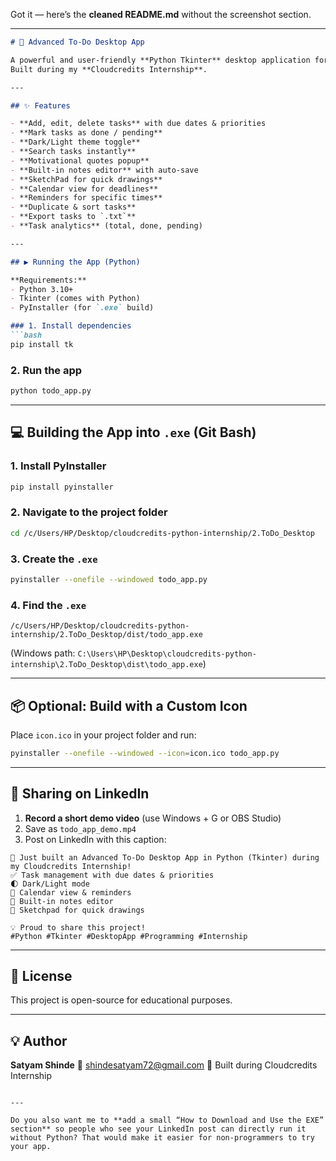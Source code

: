 Got it — here’s the **cleaned README.md** without the screenshot section.

---

````markdown
# 📝 Advanced To-Do Desktop App

A powerful and user-friendly **Python Tkinter** desktop application for managing tasks, setting reminders, and boosting productivity.  
Built during my **Cloudcredits Internship**.

---

## ✨ Features

- **Add, edit, delete tasks** with due dates & priorities
- **Mark tasks as done / pending**
- **Dark/Light theme toggle**
- **Search tasks instantly**
- **Motivational quotes popup**
- **Built-in notes editor** with auto-save
- **SketchPad for quick drawings**
- **Calendar view for deadlines**
- **Reminders for specific times**
- **Duplicate & sort tasks**
- **Export tasks to `.txt`**
- **Task analytics** (total, done, pending)

---

## ▶️ Running the App (Python)

**Requirements:**
- Python 3.10+
- Tkinter (comes with Python)
- PyInstaller (for `.exe` build)

### 1. Install dependencies
```bash
pip install tk
````

### 2. Run the app

```bash
python todo_app.py
```

---

## 💻 Building the App into `.exe` (Git Bash)

### 1. Install PyInstaller

```bash
pip install pyinstaller
```

### 2. Navigate to the project folder

```bash
cd /c/Users/HP/Desktop/cloudcredits-python-internship/2.ToDo_Desktop
```

### 3. Create the `.exe`

```bash
pyinstaller --onefile --windowed todo_app.py
```

### 4. Find the `.exe`

```
/c/Users/HP/Desktop/cloudcredits-python-internship/2.ToDo_Desktop/dist/todo_app.exe
```

(Windows path: `C:\Users\HP\Desktop\cloudcredits-python-internship\2.ToDo_Desktop\dist\todo_app.exe`)

---

## 📦 Optional: Build with a Custom Icon

Place `icon.ico` in your project folder and run:

```bash
pyinstaller --onefile --windowed --icon=icon.ico todo_app.py
```

---

## 🎥 Sharing on LinkedIn

1. **Record a short demo video** (use Windows + G or OBS Studio)
2. Save as `todo_app_demo.mp4`
3. Post on LinkedIn with this caption:

```
🚀 Just built an Advanced To-Do Desktop App in Python (Tkinter) during my Cloudcredits Internship!  
✅ Task management with due dates & priorities  
🌓 Dark/Light mode  
📅 Calendar view & reminders  
📝 Built-in notes editor  
🎨 Sketchpad for quick drawings  

💡 Proud to share this project!  
#Python #Tkinter #DesktopApp #Programming #Internship
```

---

## 📜 License

This project is open-source for educational purposes.

---

## 💡 Author

**Satyam Shinde**
📧 [shindesatyam72@gmail.com](mailto:shindesatyam72@gmail.com)
🚀 Built during Cloudcredits Internship

```

---

Do you also want me to **add a small “How to Download and Use the EXE” section** so people who see your LinkedIn post can directly run it without Python? That would make it easier for non-programmers to try your app.
```
